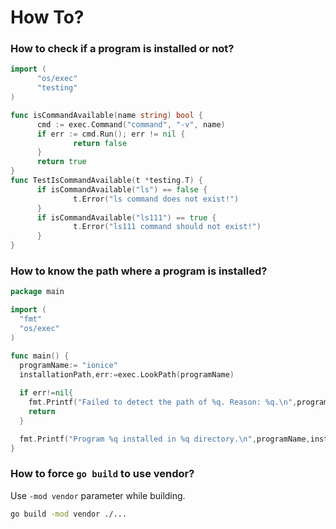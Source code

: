 # How To?



### How to check if a program is installed or not?

```go
import (
      "os/exec"
      "testing"
)

func isCommandAvailable(name string) bool {
      cmd := exec.Command("command", "-v", name)
      if err := cmd.Run(); err != nil {
              return false
      }
      return true
}
func TestIsCommandAvailable(t *testing.T) {
      if isCommandAvailable("ls") == false {
              t.Error("ls command does not exist!")
      }
      if isCommandAvailable("ls111") == true {
              t.Error("ls111 command should not exist!")
      }
}
```

### How to know the path where a program is installed?

```go
package main

import (
  "fmt"
  "os/exec"
)

func main() {
  programName:= "ionice"
  installationPath,err:=exec.LookPath(programName)
  
  if err!=nil{
    fmt.Printf("Failed to detect the path of %q. Reason: %q.\n",programName,err.Error())
    return
  }

  fmt.Printf("Program %q installed in %q directory.\n",programName,installationPath)
}
```

### How to force `go build` to use vendor?

Use `-mod vendor` parameter while building.

```bash
go build -mod vendor ./...
```


